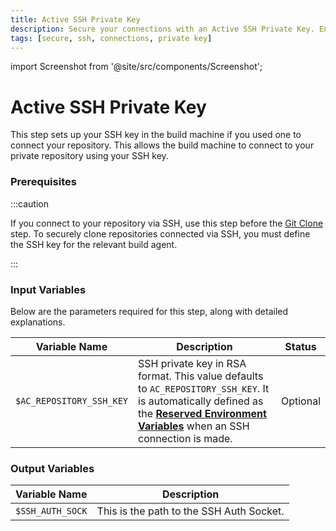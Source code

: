 ```yaml
---
title: Active SSH Private Key
description: Secure your connections with an Active SSH Private Key. Enhance security and manage your remote operations smoothly and safely.
tags: [secure, ssh, connections, private key]
---
```


import Screenshot from '@site/src/components/Screenshot';

# Active SSH Private Key

This step sets up your SSH key in the build machine if you used one to connect your repository. This allows the build machine to connect to your private repository using your SSH key.

### Prerequisites

:::caution

If you connect to your repository via SSH, use this step before the [Git Clone](/workflows/common-workflow-steps/git-clone) step. To securely clone repositories connected via SSH, you must define the SSH key for the relevant build agent.

<Screenshot url='https://cdn.appcircle.io/docs/assets/BE3151-sshOrder.png' />

:::

### Input Variables

Below are the parameters required for this step, along with detailed explanations.

<Screenshot url='https://cdn.appcircle.io/docs/assets/BE3151-sshInput.png' />

| Variable Name                 | Description                                    | Status           |
|-------------------------------|------------------------------------------------|------------------|
| `$AC_REPOSITORY_SSH_KEY`      | SSH private key in RSA format. This value defaults to `AC_REPOSITORY_SSH_KEY`. It is automatically defined as the [**Reserved Environment Variables**](/environment-variables/appcircle-specific-environment-variables) when an SSH connection is made. | Optional |


### Output Variables

| Variable Name                 | Description                                    |
|-------------------------------|------------------------------------------------|
| `$SSH_AUTH_SOCK`              | This is the path to the SSH Auth Socket.       | 